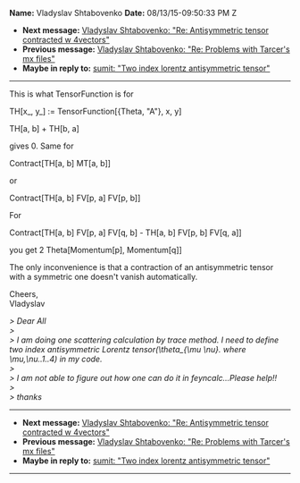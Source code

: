 **Name:** Vladyslav Shtabovenko
**Date:** 08/13/15-09:50:33 PM Z

  - **Next message:** [Vladyslav Shtabovenko: "Re: Antisymmetric tensor
    contracted w 4vectors"](0979.html)
  - **Previous message:** [Vladyslav Shtabovenko: "Re: Problems with
    Tarcer's mx files"](0977.html)
  - **Maybe in reply to:** [sumit: "Two index lorentz antisymmetric
    tensor"](0621.html)

-----

This is what TensorFunction is for  

TH[x\_, y\_] := TensorFunction[{Theta, "A"}, x, y]  

TH[a, b] + TH[b, a]  

gives 0. Same for  

Contract[TH[a, b] MT[a, b]]  

or  

Contract[TH[a, b] FV[p, a] FV[p, b]]  

For  

Contract[TH[a, b] FV[p, a] FV[q, b] -
TH[a, b] FV[p, b] FV[q, a]]  

you get 2 Theta[Momentum[p], Momentum[q]]  

The only inconvenience is that a contraction of an antisymmetric
tensor  
with a symmetric one doesn't vanish automatically.  

Cheers,  
Vladyslav  

*\> Dear All*  
*\>*  
*\> I am doing one scattering calculation by trace method. I need to
define two index antisymmetric Lorentz tensor(\\theta\_{\\mu \\nu}.
where \\mu,\\nu..1..4) in my code.*  
*\>*  
*\> I am not able to figure out how one can do it in feyncalc...Please
help\!\!*  
*\>*  
*\> thanks*  

-----

  - **Next message:** [Vladyslav Shtabovenko: "Re: Antisymmetric tensor
    contracted w 4vectors"](0979.html)
  - **Previous message:** [Vladyslav Shtabovenko: "Re: Problems with
    Tarcer's mx files"](0977.html)
  - **Maybe in reply to:** [sumit: "Two index lorentz antisymmetric
    tensor"](0621.html)

-----

